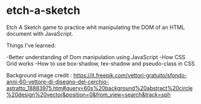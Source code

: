 # etch-a-sketch

Etch A Sketch game to practice whit manipulating the DOM of an HTML document with JavaScript.

Things I've learned:

-Better understanding of Dom manipulation using JavaScript
-How CSS Grid works
-How to use box-shadow, tex-shadow and pseudo-class in CSS


Background image credit : https://it.freepik.com/vettori-gratuito/sfondo-anni-60-vettore-di-disegno-del-cerchio-astratto_18883975.htm#query=60s%20background%20abstract%20circle%20design%20vector&position=0&from_view=search&track=sph

